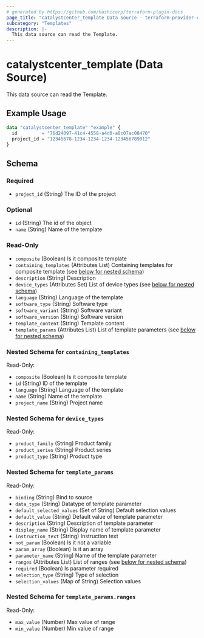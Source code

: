 ```yaml
---
# generated by https://github.com/hashicorp/terraform-plugin-docs
page_title: "catalystcenter_template Data Source - terraform-provider-catalystcenter"
subcategory: "Templates"
description: |-
  This data source can read the Template.
---
```


# catalystcenter_template (Data Source)

This data source can read the Template.

## Example Usage

```terraform
data "catalystcenter_template" "example" {
  id         = "76d24097-41c4-4558-a4d0-a8c07ac08470"
  project_id = "12345678-1234-1234-1234-123456789012"
}
```

<!-- schema generated by tfplugindocs -->
## Schema

### Required

- `project_id` (String) The ID of the project

### Optional

- `id` (String) The id of the object
- `name` (String) Name of the template

### Read-Only

- `composite` (Boolean) Is it composite template
- `containing_templates` (Attributes List) Containing templates for composite template (see [below for nested schema](#nestedatt--containing_templates))
- `description` (String) Description
- `device_types` (Attributes Set) List of device types (see [below for nested schema](#nestedatt--device_types))
- `language` (String) Language of the template
- `software_type` (String) Software type
- `software_variant` (String) Software variant
- `software_version` (String) Software version
- `template_content` (String) Template content
- `template_params` (Attributes List) List of template parameters (see [below for nested schema](#nestedatt--template_params))

<a id="nestedatt--containing_templates"></a>
### Nested Schema for `containing_templates`

Read-Only:

- `composite` (Boolean) Is it composite template
- `id` (String) ID of the template
- `language` (String) Language of the template
- `name` (String) Name of the template
- `project_name` (String) Project name


<a id="nestedatt--device_types"></a>
### Nested Schema for `device_types`

Read-Only:

- `product_family` (String) Product family
- `product_series` (String) Product series
- `product_type` (String) Product type


<a id="nestedatt--template_params"></a>
### Nested Schema for `template_params`

Read-Only:

- `binding` (String) Bind to source
- `data_type` (String) Datatype of template parameter
- `default_selected_values` (Set of String) Default selection values
- `default_value` (String) Default value of template parameter
- `description` (String) Description of template parameter
- `display_name` (String) Display name of template parameter
- `instruction_text` (String) Instruction text
- `not_param` (Boolean) Is it not a variable
- `param_array` (Boolean) Is it an array
- `parameter_name` (String) Name of the template parameter
- `ranges` (Attributes List) List of ranges (see [below for nested schema](#nestedatt--template_params--ranges))
- `required` (Boolean) Is parameter required
- `selection_type` (String) Type of selection
- `selection_values` (Map of String) Selection values

<a id="nestedatt--template_params--ranges"></a>
### Nested Schema for `template_params.ranges`

Read-Only:

- `max_value` (Number) Max value of range
- `min_value` (Number) Min value of range
